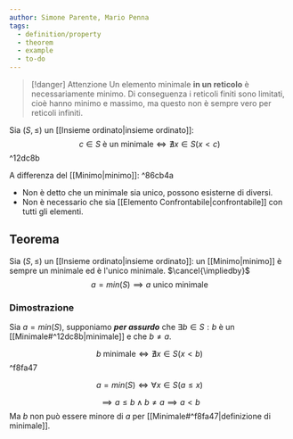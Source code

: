 ```yaml
---
author: Simone Parente, Mario Penna
tags:
  - definition/property
  - theorem
  - example
  - to-do
---
```

>[!danger] Attenzione
>Un elemento minimale **in un reticolo** è necessariamente minimo. Di conseguenza i reticoli finiti sono limitati, cioè hanno minimo e massimo, ma questo non è sempre vero per reticoli infiniti.

Sia $(S, \leq)$ un [[Insieme ordinato|insieme ordinato]]:
$$c \in S \text{ è un minimale} \iff \nexists x \in S (x <c)$$ ^12dc8b

A differenza del [[Minimo|minimo]]: ^86cb4a
- Non è detto che un minimale sia unico, possono esisterne di diversi.
- Non è necessario che sia [[Elemento Confrontabile|confrontabile]] con tutti gli elementi. 
## Teorema
Sia $(S, \leq)$ un [[Insieme ordinato|insieme ordinato]]: un [[Minimo|minimo]] è sempre un minimale ed è l'unico minimale. $\cancel{\impliedby}$
$$a = min(S) \implies a \text{ unico minimale}$$
### Dimostrazione
Sia $a = min(S)$, supponiamo _**per assurdo**_ che $\exists b \in S: b$ è un [[Minimale#^12dc8b|minimale]] e che $b \neq a$.

$$b \; \text{minimale} \iff \nexists x \in S (x < b)$$ ^f8fa47

$$a = min(S) \iff \forall x \in S (a \leq x)$$

$$\implies a \leq b \land b \neq a \implies a < b$$
Ma $b$ non può essere minore di $a$ per [[Minimale#^f8fa47|definizione di minimale]].